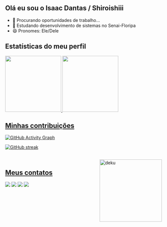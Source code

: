 ## Olá eu sou o Isaac Dantas / Shiroishiii

- 🔭 Procurando oportunidades de trabalho...
- 🌱 Estudando desenvolvimento de sistemas no Senai-Floripa
- 😄 Pronomes: Ele/Dele

## Estatísticas do meu perfil 

 <div>
  <a href="https://github.com/Shiroishiii">
  <img height="180em" src="https://github-readme-stats.vercel.app/api?username=Shiroishiii&show_icons=true&theme=chartreuse-dark&include_all_commits=true&count_private=true"/>
  <img height="180em" src="https://github-readme-stats.vercel.app/api/top-langs/?username=Shiroishiii&layout=compact&langs_count=16&theme=chartreuse-dark"/>
</div>

## Minhas contribuições

![GitHub Activity Graph](https://github-readme-activity-graph.vercel.app/graph?username=Shiroishiii&theme=chartreuse-dark)

![GitHub streak](https://github-readme-streak-stats.herokuapp.com/?user=Shiroishiii&theme=chartreuse-dark)

<div style="display: inline_block"><br>
  <img align="right" alt="deku" weight="300" height="200" src="https://media.giphy.com/media/agLzP4BYRPcOY/giphy.gif?cid=ecf05e47pqvhi7ehicl732m5rm47kdw6maqem9ilbi2o8ptc&ep=v1_gifs_related&rid=giphy.gif&ct=g">
</div>
   
  ## Meus contatos
 
<div> 
  <a href="https://instagram.com/isaac_danttas08/" target="_blank"><img src="https://img.shields.io/badge/-Instagram-%23E4405F?style=for-the-badge&logo=instagram&logoColor=white" target="_blank"></a>
 <a href="https://discord.com/users/1219077405222895678" target="_blank"><img src="https://img.shields.io/badge/Discord-7289DA?style=for-the-badge&logo=discord&logoColor=white" target="_blank"></a> 
  <a href = "mailto:isaacdantas2503@gmail.com"><img src="https://img.shields.io/badge/-Gmail-%23333?style=for-the-badge&logo=gmail&logoColor=white" target="_blank"></a>
  <a href="https://https://www.linkedin.com/in/isaac-dantas-3141432ab/" target="_blank"><img src="https://img.shields.io/badge/-LinkedIn-%230077B5?style=for-the-badge&logo=linkedin&logoColor=white" target="_blank"></a>  
</div>
